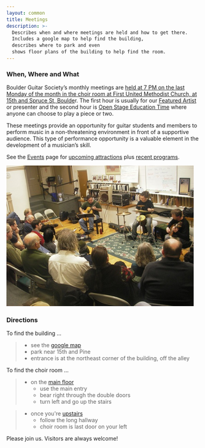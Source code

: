 ```yaml
---
layout: common
title: Meetings
description: >-
  Describes when and where meetings are held and how to get there.
  Includes a google map to help find the building, 
  describes where to park and even
  shows floor plans of the building to help find the room.
---
```


### When, Where and What ###

Boulder Guitar Society’s monthly meetings are <ins>held at 7 PM on the last Monday of the month in the choir room at First United Methodist Church, at 15th and Spruce St, Boulde</ins>r.  The first hour is usually for our <ins>Featured Artist</ins> or presenter and the second hour is <ins>Open Stage Education Time</ins> where anyone can choose to play a piece or two.

These meetings provide an opportunity for guitar students and members to perform music in a non-threatening environment in front of a supportive audience. This type of performance opportunity is a valuable element in the development of a musician’s skill.

See the [Events](/Events.html) page for <ins>upcoming attractions</ins> plus <ins>recent programs</ins>.

![TonescapeFeb2011](/pics/20110228-Tonescape.jpg)


### Directions ###

To find the building ...
> * see the [google map](https://www.google.com/maps/place/First+United+Methodist+Church/@40.0197944,-105.2770472,17z/data=!3m1!4b1!4m6!3m5!1s0x876bec286ec8f131:0x9b9539efa71e20fb!8m2!3d40.0197944!4d-105.2770472!16s%2Fg%2F1wf392r_?entry=ttu&g_ep=EgoyMDI1MDUyNi4wIKXMDSoASAFQAw%3D%3D)
> * park near 15th and Pine
> * entrance is at the northeast corner of the building, off the alley

To find the choir room ...
> * on the [main floor](/pics/FUMC-Mainlevel.png)
>     - use the main entry
>     - bear right through the double doors
>     - turn left and go up the stairs

> * once you're [upstairs](/pics/FUMC-Upperfloors.png)
>     - follow the long hallway
>     - choir room is last door on your left

Please join us.  Visitors are always welcome!
